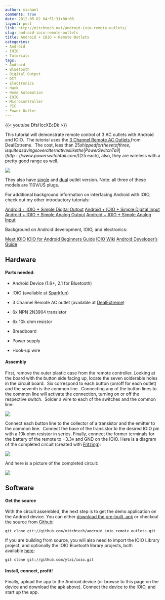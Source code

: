 ```yaml
---
author: michael
comments: true
date: 2012-05-02 04:51:31+00:00
layout: post
link: http://mitchtech.net/android-ioio-remote-outlets/
slug: android-ioio-remote-outlets
title: Android + IOIO + Remote Outlets
categories:
- Android
- IOIO
- Tutorials
tags:
- Android
- Bluetooth
- Digital Output
- DIY
- Electronics
- Hack
- Home Automation
- IOIO
- Microcontroller
- PIC
- Power Outlet
---
```


{{< youtube DfsHccXEcDk >}}

This tutorial will demonstrate remote control of 3 AC outlets with Android and IOIO.  The tutorial uses the [3 Channel Remote AC Outlets ](http://dx.com/p/3-channel-wireless-remote-controlled-ac-power-adapters-set-110v-us-plug-82399?Utm_rid=33954493&Utm_source=affiliate)from DealExtreme.  The cost, less than $25 shipped for the set of three, is quite a savings over alternatives like the [PowerSwitch Tail ](http://www.powerswitchtail.com/)($25 each), also, they are wireless with a pretty good range as well.

[![](http://mitchtech.net/wp-content/uploads/2012/05/3pk-outlet-dx-300x225.jpg)](http://mitchtech.net/android-ioio-remote-outlets/3pk-outlet-dx/)

They also have [single](http://dx.com/p/wireless-remote-controlled-ac-power-adapter-set-110v-us-plug-59269?Utm_rid=33954493&Utm_source=affiliate) and [dual](http://dx.com/p/2-channel-wireless-remote-controlled-ac-power-adapters-set-110v-us-plug-82400?Utm_rid=33954493&Utm_source=affiliate) outlet version. Note: all three of these models are 110V/US plugs.

For additional background information on interfacing Android with IOIO, check out my other introductory tutorials:

[Android + IOIO + Simple Digital Output](http://mitchtech.net/android-ioio-simple-digital-output/)
[Android + IOIO + Simple Digital Input](http://mitchtech.net/android-ioio-simple-digital-input/)
[Android + IOIO + Simple Analog Output](http://mitchtech.net/android-ioio-simple-analog-output/)
[Android + IOIO + Simple Analog Input](http://mitchtech.net/android-ioio-simple-analog-input/)

Background on Android development, IOIO, and electronics:

[Meet IOIO](http://ytai-mer.blogspot.com/2011/04/meet-ioio-io-for-android.html)
[IOIO for Android Beginners Guide](http://www.sparkfun.com/tutorials/280)
[IOIO Wiki](https://github.com/ytai/ioio/wiki)
[Android Developer’s Guide](http://developer.android.com/guide/index.html)

## Hardware

#### Parts needed:

  * Android Device (1.6+, 2.1 for Bluetooth)

  * IOIO (available at [Sparkfun](http://www.sparkfun.com/products/10748))

  * 3 Channel Remote AC outlet (available at [DealExtreme](http://dx.com/p/3-channel-wireless-remote-controlled-ac-power-adapters-set-110v-us-plug-82399?Utm_rid=33954493&Utm_source=affiliate))

  * 6x NPN 2N3904 transistor

  * 6x 10k ohm resistor

  * Breadboard

  * Power supply

  * Hook-up wire

#### Assembly

First, remove the outer plastic case from the remote controller. Looking at the board with the button side facing up, locate the seven solderable holes in the circuit board.  Six correspond to each button (on/off for each outlet) and the seventh is the common line.  Connecting any of the button lines to the common line will activate the connection, turning on or off the respective switch.  Solder a wire to each of the switches and the common line:

[![](http://mitchtech.net/wp-content/uploads/2012/05/remote-solder-300x225.jpg)](http://mitchtech.net/android-ioio-remote-outlets/remote-solder/)

Connect each button line to the collector of a transistor and the emitter to the common line.  Connect the base of the transistor to the desired IOIO pin with a 10k ohm resistor in series. Finally, connect the former terminals for the battery of the remote to +3.3v and GND on the IOIO. Here is a diagram of the completed circuit (created with [Fritzing](http://fritzing.org/)):

[![](http://mitchtech.net/wp-content/uploads/2012/05/ioio_remote_ac_outlets.png)](http://mitchtech.net/wp-content/uploads/2012/05/ioio_remote_ac_outlets.png)

And here is a picture of the completed circuit:

[![](http://mitchtech.net/wp-content/uploads/2012/05/power-outlet-breadboard-300x225.jpg)](http://mitchtech.net/android-ioio-remote-outlets/power-outlet-breadboard/)

## Software

#### Get the source

With the circuit assembled, the next step is to get the demo application on the Android device. You can either [download the pre-built .apk](http://mitch-tech.appspot.com/ioio/IOIORemoteOutlets.apk) or checkout the source from [Github](https://github.com/mitchtech/android_ioio_accelerometer_servos):

```
git clone git://github.com/mitchtech/android_ioio_remote_outlets.git
```

If you are building from source, you will also need to import the IOIO Library project, and optionally the IOIO Bluetooth library projects, both available [here](https://github.com/ytai/ioio):

```
git clone git://github.com/ytai/ioio.git
```

#### Install, connect, profit!

Finally, upload the app to the Android device (or browse to this page on the device and download the apk above). Connect the device to the IOIO, and start up the app.

